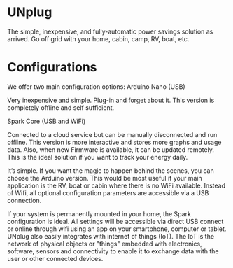 # UNplug

The simple, inexpensive, and fully-automatic power savings solution as arrived.
Go off grid with your home, cabin, camp, RV, boat, etc.

# Configurations
We offer two main configuration options:
Arduino Nano (USB)

Very inexpensive and simple. Plug-in and forget about it.
This version is completely offline and self sufficient.

Spark Core (USB and WiFi)

Connected to a cloud service but can be manually disconnected and run offline.
This version is more interactive and stores more graphs and usage data. Also, when new Firmware is available, it can be updated remotely. This is the ideal solution if you want to track your energy daily.

It’s simple. If you want the magic to happen behind the scenes, you can choose the Arduino version. This would be most useful if your main application is the RV, boat or cabin where there is no WiFi available. Instead of Wifi, all optional configuration parameters are accessible via a USB connection.

If your system is permanently mounted in your home, the Spark configuration is ideal. All settings will be accessible via direct USB connect or online through wifi using an app on your smartphone, computer or tablet. UNplug also easily integrates with internet of things (IoT). The IoT is the network of physical objects or "things" embedded with electronics, software, sensors and connectivity to enable it to exchange data with the user or other connected devices.
